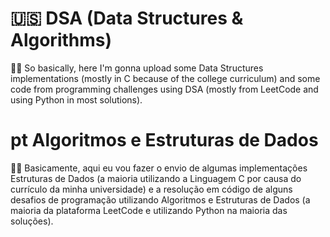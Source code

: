 # 🇺🇸 DSA (Data Structures & Algorithms)
🧑‍💻 So basically, here I'm gonna upload some Data Structures implementations (mostly in C because of the college curriculum) and some code from programming challenges using DSA (mostly from LeetCode and using Python in most solutions).

# pt Algoritmos e Estruturas de Dados

🧑‍💻 Basicamente, aqui eu vou fazer o envio de algumas implementações Estruturas de Dados (a maioria utilizando a Linguagem C por causa do currículo da minha universidade) e a resolução em código de alguns desafios de programação utilizando Algoritmos e Estruturas de Dados (a maioria da plataforma LeetCode e utilizando Python na maioria das soluções).

